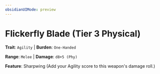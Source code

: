 ```yaml
---
obsidianUIMode: preview
---
```

# Flickerfly Blade (Tier 3 Physical)

**Trait**: `Agility` | **Burden**: `One-Handed`

**Range**: `Melee` | **Damage**: `d8+5 (Phy)`

**Feature**: Sharpwing (Add your Agility score to this weapon's damage roll.)